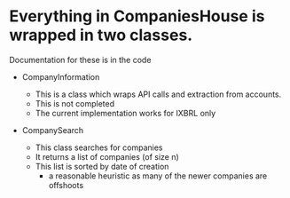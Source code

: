 
# Everything in CompaniesHouse is wrapped in two classes.

Documentation for these is in the code

- CompanyInformation
  - This is a class which wraps API calls and extraction from accounts.
  - This is not completed
  - The current implementation works for IXBRL only

- CompanySearch
  - This class searches for companies
  - It returns a list of companies (of size n)
  - This list is sorted by date of creation
    - a reasonable heuristic as many of the newer companies are offshoots